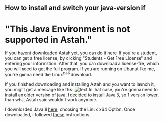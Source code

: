 ## How to install and switch your java-version if
# "This Java Environment is not supported in Astah."

If you havent downloaded Astah yet, you can do it [here](http://astah.net/download). If you're a student, you can get a free license, by clicking "Students - Get Free License" and entering your information. After that, you can download a license-file, which you will need to get the full program. If you are running on Ubunut like me, you're gonna need the Linux<sup>Deb</sup> download.

If you finished downloading and installing Astah and you want to launch it, you might get a message like this:
![text](/home/tobi/Privat/GitHub/HowTo/figs/Astah_Java_Version.png)
In that case, you're gonna need to install an older version of java. I decided to install Java 8, so 1 version lower, than what Astah said wouldn't work anymore.

I downloaded Java 8 [here](https://www.java.com/en/download/linux_manual.jsp), choosing the Linux x64 Option. Once downloaded, i followed [these](http://astah.net/qa/setup/linux) instructions.
